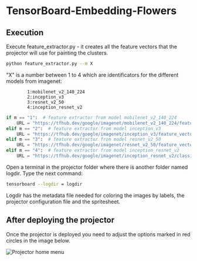 # TensorBoard-Embedding-Flowers

## Execution

Execute feature_extractor.py - it creates all the feature vectors that the projector will use for painting the clusters.

```bash
pỳthon feature_extractor.py --m X
```

"X" is a number between 1 to 4 which are identificators for the different models from imagenet: 

            1:mobilenet_v2_140_224
            2:inception_v3 
            3:resnet_v2_50 
            4:inception_resnet_v2
```python
if m == "1":  # feature extractor from model mobilenet_v2_140_224
    URL = "https://tfhub.dev/google/imagenet/mobilenet_v2_140_224/feature_vector/2"
elif m == "2":  # feature extractor from model inception_v3
    URL = "https://tfhub.dev/google/imagenet/inception_v3/feature_vector/3"
elif m == "3":  # feature extractor from model resnet_v2_50
    URL = "https://tfhub.dev/google/imagenet/resnet_v2_50/feature_vector/1"
elif m == "4":  # feature extractor from model inception_resnet_v2
    URL = "https://tfhub.dev/google/imagenet/inception_resnet_v2/classification/3"
```


Open a terminal in the projector folder where there is another folder named logdir. Type the next command:

```bash
tensorboard --logdir = logdir
```

Logdir has the metadata file needed for coloring the images by labels, the projector configuration file and the 
spritesheet.

## After deploying the projector

Once the projector is deployed you need to adjust the options marked in red circles in the image below.

![Projector home menu](https://github.com/amgp-upm/cluster_visualization/blob/main/menu.png?raw=true)
